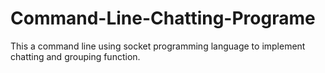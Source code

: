 # Command-Line-Chatting-Programe
This a command line using socket programming language to implement chatting and grouping function. 
